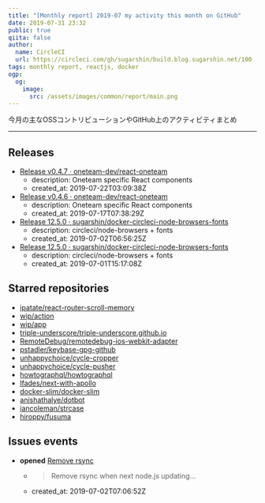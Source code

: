 ```yaml
---
title: "[Monthly report] 2019-07 my activity this month on GitHub"
date: 2019-07-31 23:32
public: true
qiita: false
author:
  name: CircleCI
  url: https://circleci.com/gh/sugarshin/build.blog.sugarshin.net/100
tags: monthly report, reactjs, docker
ogp:
  og:
    image:
      src: /assets/images/common/report/main.png
---
```


今月の主なOSSコントリビューションやGitHub上のアクティビティまとめ

***

## Releases

- [Release v0.4.7 · oneteam-dev/react-oneteam](https://github.com/oneteam-dev/react-oneteam/releases/tag/v0.4.7)
  - description: Oneteam specific React components
  - created_at: 2019-07-22T03:09:38Z
- [Release v0.4.6 · oneteam-dev/react-oneteam](https://github.com/oneteam-dev/react-oneteam/releases/tag/v0.4.6)
  - description: Oneteam specific React components
  - created_at: 2019-07-17T07:38:29Z
- [Release 12.5.0 · sugarshin/docker-circleci-node-browsers-fonts](https://github.com/sugarshin/docker-circleci-node-browsers-fonts/releases/tag/12.5.0)
  - description: circleci/node-browsers + fonts
  - created_at: 2019-07-02T06:56:25Z
- [Release 12.5.0 · sugarshin/docker-circleci-node-browsers-fonts](https://github.com/sugarshin/docker-circleci-node-browsers-fonts/releases/tag/12.5.0)
  - description: circleci/node-browsers + fonts
  - created_at: 2019-07-01T15:17:08Z

## Starred repositories

- [ipatate/react-router-scroll-memory](https://github.com/ipatate/react-router-scroll-memory)
- [wip/action](https://github.com/wip/action)
- [wip/app](https://github.com/wip/app)
- [triple-underscore/triple-underscore.github.io](https://github.com/triple-underscore/triple-underscore.github.io)
- [RemoteDebug/remotedebug-ios-webkit-adapter](https://github.com/RemoteDebug/remotedebug-ios-webkit-adapter)
- [pstadler/keybase-gpg-github](https://github.com/pstadler/keybase-gpg-github)
- [unhappychoice/cycle-cropper](https://github.com/unhappychoice/cycle-cropper)
- [unhappychoice/cycle-pusher](https://github.com/unhappychoice/cycle-pusher)
- [howtographql/howtographql](https://github.com/howtographql/howtographql)
- [lfades/next-with-apollo](https://github.com/lfades/next-with-apollo)
- [docker-slim/docker-slim](https://github.com/docker-slim/docker-slim)
- [anishathalye/dotbot](https://github.com/anishathalye/dotbot)
- [iancoleman/strcase](https://github.com/iancoleman/strcase)
- [hiroppy/fusuma](https://github.com/hiroppy/fusuma)

## Issues events

- **opened** [Remove rsync](https://github.com/sugarshin/docker-circleci-node-browsers-fonts/issues/3)
  - > Remove rsync when next node.js updating...
  - created_at: 2019-07-02T07:06:52Z
